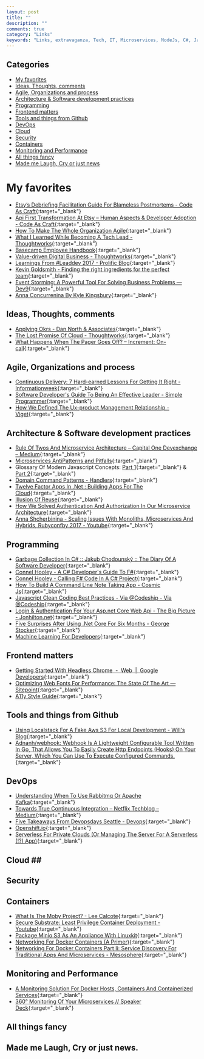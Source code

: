 ```yaml
---
layout: post
title: ""
description: ""
comments: true
category: "Links"
keywords: "Links, extravaganza, Tech, IT, Microservices, NodeJs, C#, Javascript, Solution architecture"
---
```


## Categories ##
* [My favorites](#favorites)
* [Ideas, Thoughts, comments](#ideas)
* [Agile, Organizations and process](#agile)
* [Architecture & Software development practices](#development)
* [Programming](#net)
* [Frontend matters](#web)
* [Tools and things from Github](#tools)
* [DevOps](#devops)
* [Cloud](#cloud)
* [Security](#security)
* [Containers](#containers)
* [Monitoring and Performance](#monitoring)
* [All things fancy](#buzz)
* [Made me Laugh, Cry or just news](#news)

# My favorites<a name="favorites"></a> #
* [Etsy’s Debriefing Facilitation Guide For Blameless Postmortems - Code As Craft](https://codeascraft.com/2016/11/17/debriefing-facilitation-guide/){:target="_blank"}
* [Api First Transformation At Etsy – Human Aspects & Developer Adoption - Code As Craft](https://codeascraft.com/2016/11/08/api-first-transformation-human-aspects-developer-adoption/){:target="_blank"}
* [How To Make The Whole Organization Agile](https://www.forbes.com/sites/stevedenning/2015/07/22/how-to-make-the-whole-organization-agile/#4a9b85e85841){:target="_blank"}
* [What I Learned While Becoming A Tech Lead - Thoughtworks](https://www.thoughtworks.com/insights/blog/what-learned-while-becoming-tech-lead){:target="_blank"}
* [Basecamp Employee Handbook](https://github.com/basecamp/handbook/blob/master/README.md#basecamp-employee-handbook){:target="_blank"}
* [Value-driven Digital Business - Thoughtworks](https://www.thoughtworks.com/insights/blog/value-driven-digital-business){:target="_blank"}
* [Learnings From #Leaddev 2017 - Prolific Blog](http://blog.prolificinteractive.com/2017/05/02/learnings-from-leaddev-2017/){:target="_blank"}
* [Kevin Goldsmith - Finding the right ingredients for the perfect team](https://www.youtube.com/watch?v=JnCYxM9z1dE&list=PLBzScQzZ83I-M382p_iyuJoC08mwXm75N&index=17){:target="_blank"}
* [Event Storming: A Powerful Tool For Solving Business Problems — Dev9](https://dev9.com/blog-posts/2017/4/event-storming-a-poweful-business-tool){:target="_blank"}
* [Anna Concurrenina By Kyle Kingsbury](https://www.youtube.com/watch?v=eSaFVX4izsQ){:target="_blank"}

## Ideas, Thoughts, comments <a name="ideas"></a> ##
* [Applying Okrs - Dan North & Associates](https://dannorth.net/2017/05/01/applying-okrs/){:target="_blank"}
* [The Lost Promise Of Cloud - Thoughtworks](https://www.thoughtworks.com/insights/blog/lost-promise-cloud){:target="_blank"}
* [What Happens When The Pager Goes Off? – Increment: On-call](https://increment.com/on-call/when-the-pager-goes-off/){:target="_blank"}

## Agile, Organizations and process<a name="agile"></a> ##
* [Continuous Delivery: 7 Hard-earned Lessons For Getting It Right - Informationweek](http://www.informationweek.com/devops/continuous-delivery-7-hard-earned-lessons-for-getting-it-right/a/d-id/1328684){:target="_blank"}
* [Software Developer's Guide To Being An Effective Leader - Simple Programmer](https://simpleprogrammer.com/2017/05/01/being-an-effective-leader/){:target="_blank"}
* [How We Defined The Ux-product Management Relationship - Viget](https://www.viget.com/articles/how-we-defined-the-ux-product-management-relationship){:target="_blank"}

## Architecture & Software development practices <a name="development"></a> ##
* [Rule Of Twos And Microservice Architecture – Capital One Devexchange – Medium](https://medium.com/capital-one-developers/rule-of-twos-and-microservice-architecture-3f57db7f6896){:target="_blank"}
* [Microservices AntiPatterns and Pitfalls](http://www.oreilly.com/programming/free/files/microservices-antipatterns-and-pitfalls.pdf){:target="_blank"}
* Glossary Of Modern Javascript Concepts: [Part 1](https://auth0.com/blog/glossary-of-modern-javascript-concepts/){:target="_blank"} & [ Part 2](https://auth0.com/blog/glossary-of-modern-javascript-concepts-part-2/){:target="_blank"}
* [Domain Command Patterns - Handlers](https://jimmybogard.com/domain-command-patterns-handlers/){:target="_blank"}
* [Twelve Factor Apps In .Net : Building Apps For The Cloud](https://www.youtube.com/watch?v=GzYkO6cJ1DA&index=29&list=PL03Lrmd9CiGf2iIh4x8HM4iKmi6PhCe96){:target="_blank"}
* [Illusion Of Reuse](http://tech.transferwise.com/illusion-of-reuse/){:target="_blank"}
* [How We Solved Authentication And Authorization In Our Microservice Architecture](https://medium.com/technology-learning/how-we-solved-authentication-and-authorization-in-our-microservice-architecture-994539d1b6e6){:target="_blank"}
* [Anna Shcherbinina - Scaling Issues With Monoliths, Microservices And Hybrids, Rubyconfby 2017 - Youtube](https://www.youtube.com/watch?v=iOSLPcRe8tk){:target="_blank"}

## Programming <a name="net"></a> ##
* [Garbage Collection In C# :: Jakub Chodounský :: The Diary Of A Software Developer](https://chodounsky.net/2017/05/03/garbage-collection-in-c-sharp/){:target="_blank"}
* [Connel Hooley - A C# Developer's Guide To F#](http://connelhooley.uk/blog/2017/04/10/f-sharp-guide){:target="_blank"}
* [Connel Hooley - Calling F# Code In A C# Project](http://connelhooley.uk/blog/2017/04/30/f-sharp-to-c-sharp){:target="_blank"}
* [How To Build A Command Line Note Taking App - Cosmic Js](https://cosmicjs.com/blog/how-to-build-a-command-line-note-taking-app){:target="_blank"}
* [Javascript Clean Coding Best Practices - Via @Codeship - Via @Codeship](https://blog.codeship.com/javascript-clean-coding-best-practices/){:target="_blank"}
* [Login & Authentication For Your Asp.net Core Web Api - The Big Picture - Jonhilton.net](https://jonhilton.net/2017/05/03/login-authentication-asp-net-core-web-api-big-picture/){:target="_blank"}
* [Five Surprises After Using .Net Core For Six Months - George Stocker](https://georgestocker.com/2017/05/02/five-surprises-after-using-net-core-for-six-months/){:target="_blank"}
* [Machine Learning For Developers](http://developer.telerik.com/topics/machine-learning/machine-learning-developers/){:target="_blank"}

## Frontend matters <a name="web"></a> ##
* [Getting Started With Headless Chrome  -  Web  |  Google Developers](https://developers.google.com/web/updates/2017/04/headless-chrome){:target="_blank"}
* [Optimizing Web Fonts For Performance: The State Of The Art — Sitepoint](https://www.sitepoint.com/optimizing-web-fonts-for-performance-the-state-of-the-art/){:target="_blank"}
* [A11y Style Guide](http://a11y-style-guide.com/style-guide/){:target="_blank"}

## Tools and things from Github <a name="tools"></a> ##
* [Using Localstack For A Fake Aws S3 For Local Development - Will's Blog](http://bluesock.org/~willkg/blog/dev/using_localstack_for_s3.html#){:target="_blank"}
* [Adnanh/webhook: Webhook Is A Lightweight Configurable Tool Written In Go, That Allows You To Easily Create Http Endpoints (Hooks) On Your Server, Which You Can Use To Execute Configured Commands.](https://github.com/adnanh/webhook){:target="_blank"}

## DevOps<a name="devops"></a> ##
* [Understanding When To Use Rabbitmq Or Apache Kafka](https://content.pivotal.io/blog/understanding-when-to-use-rabbitmq-or-apache-kafka){:target="_blank"}
* [Towards True Continuous Integration – Netflix Techblog – Medium](https://medium.com/netflix-techblog/towards-true-continuous-integration-distributed-repositories-and-dependencies-2a2e3108c051){:target="_blank"}
* [Five Takeaways From Devopsdays Seattle - Devops](http://blog.catchpoint.com/2017/05/02/five-takeways-devopsdays/){:target="_blank"}
* [Openshift.io](https://openshift.io/){:target="_blank"}
* [Serverless For Private Clouds (Or Managing The Server For A Serverless (!?) App)](https://medium.com/@pfernandom/serverless-for-private-clouds-or-managing-the-server-for-a-serverless-app-f9321e45a910){:target="_blank"}

## Cloud <a name="cloud"></a>##

## Security<a name="security"></a> ##

## Containers <a name="containers"></a> ##

* [What Is The Moby Project? - Lee Calcote](http://blog.gingergeek.com/2017/05/what-is-the-moby-project/){:target="_blank"}
* [Secure Substrate: Least Privilege Container Deployment - Youtube](https://www.youtube.com/watch?v=iHQCVFMBdCA){:target="_blank"}
* [Package Minio S3 As An Appliance With Linuxkit](http://blog.alexellis.io/minio-linuxkit/){:target="_blank"} 
* [Networking For Docker Containers (A Primer)](https://mesosphere.com/blog/2017/03/23/networking-docker-containers/){:target="_blank"}
* [Networking For Docker Containers Part Ii: Service Discovery For Traditional Apps And Microservices - Mesosphere](https://mesosphere.com/blog/2017/04/25/networking-docker-containers-part-ii-service-discovery-traditional-apps-microservices/){:target="_blank"}

## Monitoring and Performance <a name="monitoring"></a> ##
* [A Monitoring Solution For Docker Hosts, Containers And Containerized Services](https://stefanprodan.com/2016/a-monitoring-solution-for-docker-hosts-containers-and-containerized-services/){:target="_blank"}
* [360° Monitoring Of Your Microservices // Speaker Deck](https://speakerdeck.com/xeraa/360-degrees-monitoring-of-your-microservices){:target="_blank"}

## All things fancy <a name="buzz"></a> ##

## Made me Laugh, Cry or just news. <a name="news"></a> ##
